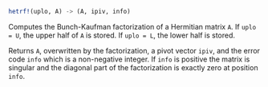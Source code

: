 ```julia
hetrf!(uplo, A) -> (A, ipiv, info)
```

Computes the Bunch-Kaufman factorization of a Hermitian matrix `A`. If `uplo = U`, the upper half of `A` is stored. If `uplo = L`, the lower half is stored.

Returns `A`, overwritten by the factorization, a pivot vector `ipiv`, and the error code `info` which is a non-negative integer. If `info` is positive the matrix is singular and the diagonal part of the factorization is exactly zero at position `info`.
